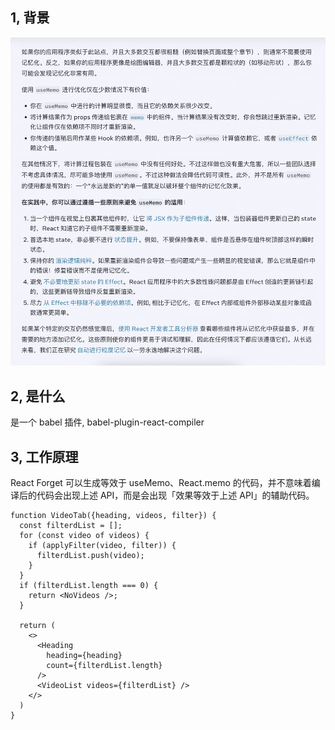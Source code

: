 ## 1, 背景

![图片](./imgs/image.png)

## 2, 是什么

是一个 babel 插件, babel-plugin-react-compiler

## 3, 工作原理

React Forget 可以生成等效于 useMemo、React.memo 的代码，并不意味着编译后的代码会出现上述 API，而是会出现「效果等效于上述 API」的辅助代码。

```react
function VideoTab({heading, videos, filter}) {
  const filterdList = [];
  for (const video of videos) {
    if (applyFilter(video, filter)) {
      filterdList.push(video);
    }
  }
  if (filterdList.length === 0) {
    return <NoVideos />;
  }

  return (
    <>
      <Heading
        heading={heading}
        count={filterdList.length}
      />
      <VideoList videos={filterdList} />
    </>
  )
}
```